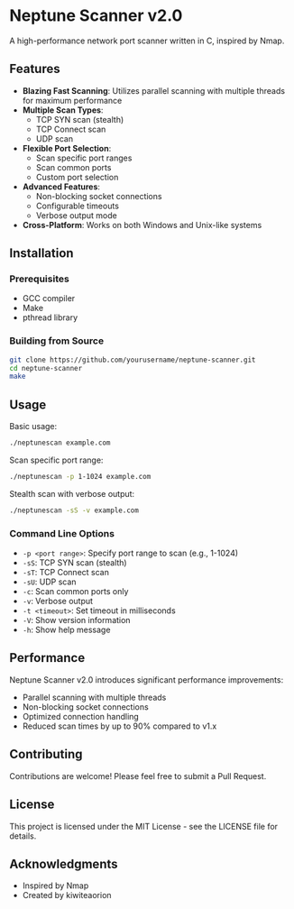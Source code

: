 # Neptune Scanner v2.0

A high-performance network port scanner written in C, inspired by Nmap.

## Features

- **Blazing Fast Scanning**: Utilizes parallel scanning with multiple threads for maximum performance
- **Multiple Scan Types**:
  - TCP SYN scan (stealth)
  - TCP Connect scan
  - UDP scan
- **Flexible Port Selection**:
  - Scan specific port ranges
  - Scan common ports
  - Custom port selection
- **Advanced Features**:
  - Non-blocking socket connections
  - Configurable timeouts
  - Verbose output mode
- **Cross-Platform**: Works on both Windows and Unix-like systems

## Installation

### Prerequisites

- GCC compiler
- Make
- pthread library

### Building from Source

```bash
git clone https://github.com/yourusername/neptune-scanner.git
cd neptune-scanner
make
```

## Usage

Basic usage:

```bash
./neptunescan example.com
```

Scan specific port range:

```bash
./neptunescan -p 1-1024 example.com
```

Stealth scan with verbose output:

```bash
./neptunescan -sS -v example.com
```

### Command Line Options

- `-p <port range>`: Specify port range to scan (e.g., 1-1024)
- `-sS`: TCP SYN scan (stealth)
- `-sT`: TCP Connect scan
- `-sU`: UDP scan
- `-c`: Scan common ports only
- `-v`: Verbose output
- `-t <timeout>`: Set timeout in milliseconds
- `-V`: Show version information
- `-h`: Show help message

## Performance

Neptune Scanner v2.0 introduces significant performance improvements:

- Parallel scanning with multiple threads
- Non-blocking socket connections
- Optimized connection handling
- Reduced scan times by up to 90% compared to v1.x

## Contributing

Contributions are welcome! Please feel free to submit a Pull Request.

## License

This project is licensed under the MIT License - see the LICENSE file for details.

## Acknowledgments

- Inspired by Nmap
- Created by kiwiteaorion
